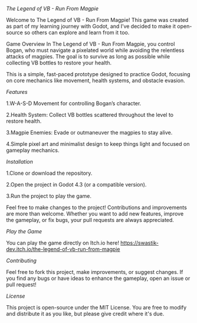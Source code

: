 *The Legend of VB - Run From Magpie*


Welcome to The Legend of VB - Run From Magpie! This game was created as part of my learning journey with Godot, and I’ve decided to make it open-source so others can explore and learn from it too.

Game Overview
In The Legend of VB - Run From Magpie, you control Bogan, who must navigate a pixelated world while avoiding the relentless attacks of magpies. The goal is to survive as long as possible while collecting VB bottles to restore your health.

This is a simple, fast-paced prototype designed to practice Godot, focusing on core mechanics like movement, health systems, and obstacle evasion.

*Features*

1.W-A-S-D Movement for controlling Bogan’s character.

2.Health System: Collect VB bottles scattered throughout the level to restore health.

3.Magpie Enemies: Evade or outmaneuver the magpies to stay alive.

4.Simple pixel art and minimalist design to keep things light and focused on gameplay mechanics.

*Installation*

1.Clone or download the repository.

2.Open the project in Godot 4.3 (or a compatible version).

3.Run the project to play the game.

Feel free to make changes to the project! Contributions and improvements are more than welcome. Whether you want to add new features, improve the gameplay, or fix bugs, your pull requests are always appreciated.

*Play the Game*

You can play the game directly on Itch.io here! https://swastik-dev.itch.io/the-legend-of-vb-run-from-magpie

*Contributing*

Feel free to fork this project, make improvements, or suggest changes. If you find any bugs or have ideas to enhance the gameplay, open an issue or pull request!

*License*

This project is open-source under the MIT License. You are free to modify and distribute it as you like, but please give credit where it's due.
